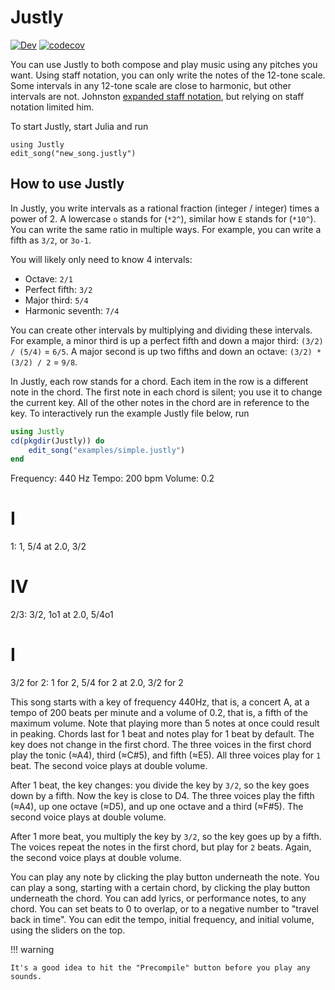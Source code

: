 # Justly

[![Dev](https://img.shields.io/badge/docs-dev-blue.svg)](https://bramtayl.github.io/Justly.jl/dev)
[![codecov](https://codecov.io/gh/bramtayl/Justly.jl/branch/master/graph/badge.svg?token=MK1IMGK0GE)](https://codecov.io/gh/bramtayl/Justly.jl)

You can use Justly to both compose and play music using any pitches you want.
Using staff notation, you can only write the notes of the 12-tone scale.
Some intervals in any 12-tone scale are close to harmonic, but other intervals are not.
Johnston [expanded staff notation](http://marsbat.space/pdfs/EJItext.pdf), but relying on staff notation limited him.

To start Justly, start Julia and run

```
using Justly
edit_song("new_song.justly")
```

## How to use Justly

In Justly, you write intervals as a rational fraction (integer / integer) times a power of 2.
A lowercase `o` stands for (`*2^`), similar how `E` stands for (`*10^`).
You can write the same ratio in multiple ways.
For example, you can write a fifth as `3/2`, or `3o-1`.

You will likely only need to know 4 intervals:

- Octave: `2/1`
- Perfect fifth: `3/2`
- Major third: `5/4`
- Harmonic seventh: `7/4`

You can create other intervals by multiplying and dividing these intervals.
For example, a minor third is up a perfect fifth and down a major third: `(3/2) / (5/4)` = `6/5`.
A major second is up two fifths and down an octave: `(3/2) * (3/2) / 2` = `9/8`.

In Justly, each row stands for a chord.
Each item in the row is a different note in the chord.
The first note in each chord is silent; you use it to change the current key.
All of the other notes in the chord are in reference to the key.
To interactively run the example Justly file below, run

```julia
using Justly
cd(pkgdir(Justly)) do
    edit_song("examples/simple.justly")
end
```

Frequency: 440 Hz
Tempo: 200 bpm
Volume: 0.2
# I
1: 1, 5/4 at 2.0, 3/2
# IV
2/3: 3/2, 1o1 at 2.0, 5/4o1
# I
3/2 for 2: 1 for 2, 5/4 for 2 at 2.0, 3/2 for 2

This song starts with a key of frequency 440Hz, that is, a concert A, at a tempo of 200 beats per minute and a volume of 0.2, that is, a fifth of the maximum volume. Note that playing more than 5 notes at once could result in peaking.
Chords last for 1 beat and notes play for 1 beat by default.
The key does not change in the first chord.
The three voices in the first chord play the tonic (≈A4), third (≈C#5), and fifth (≈E5).
All three voices play for `1` beat.
The second voice plays at double volume.

After 1 beat, the key changes: you divide the key by `3/2`, so the key goes down by a fifth.
Now the key is close to D4.
The three voices play the fifth (≈A4), up one octave (≈D5), and up one octave and a third (≈F#5). 
The second voice plays at double volume.

After 1 more beat, you multiply the key by `3/2`, so the key goes up by a fifth. The voices repeat the notes in the first chord, but play for `2` beats. Again, the second voice plays at double volume.

You can play any note by clicking the play button underneath the note.
You can play a song, starting with a certain chord, by clicking the play button underneath the chord.
You can add lyrics, or performance notes, to any chord.
You can set beats to 0 to overlap, or to a negative number to "travel back in time".
You can edit the tempo, initial frequency, and initial volume, using the sliders on the top.

!!! warning

    It's a good idea to hit the "Precompile" button before you play any sounds.
